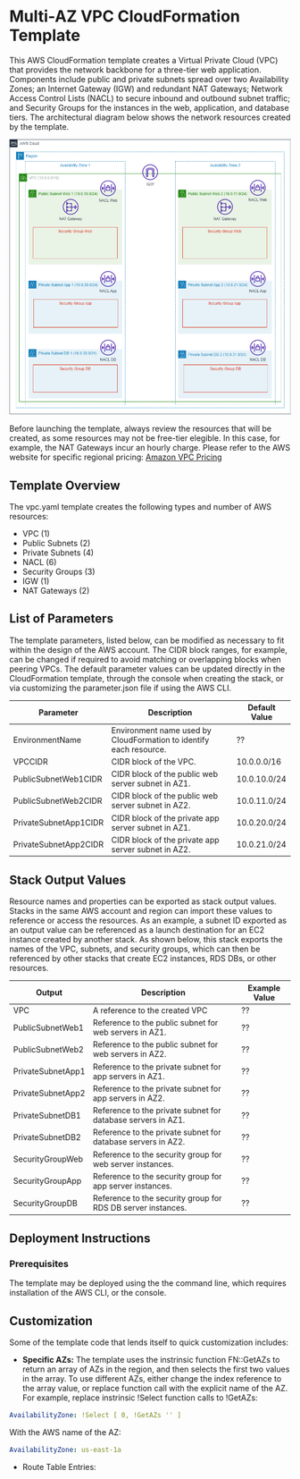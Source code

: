 # Multi-AZ VPC CloudFormation Template
This AWS CloudFormation template creates a Virtual Private Cloud (VPC) that provides the network backbone for a three-tier web application.  Components include public and private subnets spread over two Availability Zones; an Internet Gateway (IGW) and redundant NAT Gateways; Network Access Control Lists (NACL) to secure inbound and outbound subnet traffic; and Security Groups for the instances in the web, application, and database tiers.  The architectural diagram below shows the network resources created by the template.

![VPC diagram](https://github.com/smscully/Networking/blob/main/docs/VPC-Multi-AZ%20VPC.drawio.png)

Before launching the template, always review the resources that will be created, as some resources may not be free-tier elegible.  In this case, for example, the NAT Gateways incur an hourly charge.  Please refer to the AWS website for specific regional pricing: [Amazon VPC Pricing](https://aws.amazon.com/vpc/pricing/)

## Template Overview
The vpc.yaml template creates the following types and number of AWS resources:

+ VPC (1)
+ Public Subnets (2)
+ Private Subnets (4)
+ NACL (6)
+ Security Groups (3)
+ IGW (1)
+ NAT Gateways (2)

## List of Parameters
The template parameters, listed below, can be modified as necessary to fit within the design of the AWS account.  The CIDR block ranges, for example, can be changed if required to avoid matching or overlapping blocks when peering VPCs.  The default parameter values can be updated directly in the CloudFormation template, through the console when creating the stack, or via customizing the parameter.json file if using the AWS CLI.

|Parameter|Description|Default Value|
|---------|-----------|-------------|
|EnvironmentName|Environment name used by CloudFormation to identify each resource.|??|
|VPCCIDR|CIDR block of the VPC.|10.0.0.0/16|
|PublicSubnetWeb1CIDR|CIDR block of the public web server subnet in AZ1.|10.0.10.0/24|
|PublicSubnetWeb2CIDR|CIDR block of the public web server subnet in AZ2.|10.0.11.0/24|
|PrivateSubnetApp1CIDR|CIDR block of the private app server subnet in AZ1.|10.0.20.0/24|
|PrivateSubnetApp2CIDR|CIDR block of the private app server subnet in AZ2.|10.0.21.0/24|

## Stack Output Values
Resource names and properties can be exported as stack output values.  Stacks in the same AWS account and region can import these values to reference or access the resources.  As an example, a subnet ID exported as an output value can be referenced as a launch destination for an EC2 instance created by another stack.  As shown below, this stack exports the names of the VPC, subnets, and security groups, which can then be referenced by other stacks that create EC2 instances, RDS DBs, or other resources.

|Output|Description|Example Value|
|---------|-----------|-------------|
|VPC|A reference to the created VPC|??|
|PublicSubnetWeb1|Reference to the public subnet for web servers in AZ1.|??|
|PublicSubnetWeb2|Reference to the public subnet for web servers in AZ2.|??|
|PrivateSubnetApp1|Reference to the private subnet for app servers in AZ1.|??|
|PrivateSubnetApp2|Reference to the private subnet for app servers in AZ2.|??|
|PrivateSubnetDB1|Reference to the private subnet for database servers in AZ1.|??|
|PrivateSubnetDB2|Reference to the private subnet for database servers in AZ2.|??|
|SecurityGroupWeb|Reference to the security group for web server instances.|??|
|SecurityGroupApp|Reference to the security group for app server instances.|??|
|SecurityGroupDB|Reference to the security group for RDS DB server instances.|??|

## Deployment Instructions

### Prerequisites
The template may be deployed using the the command line, which requires installation of the AWS CLI, or the console.

## Customization
Some of the template code that lends itself to quick customization includes:
+ **Specific AZs:** The template uses the instrinsic function FN::GetAZs to return an array of AZs in the region, and then selects the first two values in the array.  To use different AZs, either change the index reference to the array value, or replace function call with the explicit name of the AZ.  For example, replace instrinsic !Select function calls to !GetAZs:
```yaml
AvailabilityZone: !Select [ 0, !GetAZs '' ]
```
With the AWS name of the AZ:
```yaml
AvailabilityZone: us-east-1a
```
+ Route Table Entries: 

